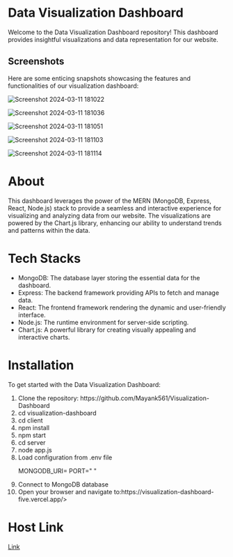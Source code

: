 <h1>Data Visualization Dashboard</h1>
                                                                         
<p>Welcome to the Data Visualization Dashboard repository! This dashboard provides insightful visualizations and data representation for our website.</p>

<h2>Screenshots</h2>
<p>Here are some enticing snapshots showcasing the features and functionalities of our visualization dashboard:</p>

![Screenshot 2024-03-11 181022](https://github.com/Mayank561/Visualization-Dashboard/assets/108197241/282ac945-c0c8-4f4e-8332-3b9f7c9abaeb)

![Screenshot 2024-03-11 181036](https://github.com/Mayank561/Visualization-Dashboard/assets/108197241/4d3f7871-b51a-44bc-872f-a3bb2c08a11c)

![Screenshot 2024-03-11 181051](https://github.com/Mayank561/Visualization-Dashboard/assets/108197241/b7b613e5-07f4-42c9-a887-9775c4393848)

![Screenshot 2024-03-11 181103](https://github.com/Mayank561/Visualization-Dashboard/assets/108197241/eecd3915-f8ad-4451-a73c-9fadf9a6ab19)

![Screenshot 2024-03-11 181114](https://github.com/Mayank561/Visualization-Dashboard/assets/108197241/af6d3f96-b67c-406a-a6e4-2fa4b01e17a8)

<h1>About</h1>
<p>This dashboard leverages the power of the MERN (MongoDB, Express, React, Node.js) stack to provide a seamless and interactive experience for visualizing and analyzing data from our website. The visualizations are powered by the Chart.js library, enhancing our ability to understand trends and patterns within the data.</p>

<h1>Tech Stacks</h1>
<div>
    <ul>
      <li>MongoDB: The database layer storing the essential data for the dashboard.</li>
      <li>Express: The backend framework providing APIs to fetch and manage data.</li>
      <li>React: The frontend framework rendering the dynamic and user-friendly interface.</li>
      <li>Node.js: The runtime environment for server-side scripting.</li>
      <li>Chart.js: A powerful library for creating visually appealing and interactive charts.</li>
    </ul>
</div>

<h1>Installation</h1>
<p>To get started with the Data Visualization Dashboard:</p>
<div>
  <ol>
    <li>Clone the repository: https://github.com/Mayank561/Visualization-Dashboard</li>
    <li>cd visualization-dashboard</li>
    <li>cd client</li>
    <li>npm install</li>
    <li>npm start</li>
    <li>cd server</li>
    <li>node app.js</li>
    <li>Load configuration from .env file
    <p>MONGODB_URI=<your-mongodb-uri>
      PORT=" " </p>
    </li>
    <li>Connect to MongoDB database</li>
    <li>Open your browser and navigate to:https://visualization-dashboard-five.vercel.app/></li>

  </ol>
</div>
<div>
  <h1>Host Link</h1>
  <a href="https://visualization-dashboard-five.vercel.app/">Link </a>
</div>
